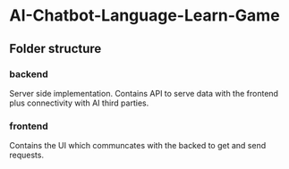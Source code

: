 # AI-Chatbot-Language-Learn-Game

## Folder structure

### backend
Server side implementation. Contains API to serve data with the frontend plus connectivity with AI third parties.

### frontend
Contains the UI which communcates with the backed to get and send requests. 





